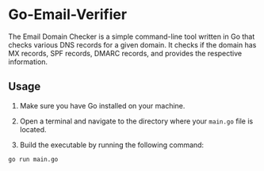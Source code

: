 # Go-Email-Verifier

The Email Domain Checker is a simple command-line tool written in Go that checks various DNS records for a given domain. It checks if the domain has MX records, SPF records, DMARC records, and provides the respective information.

## Usage

1. Make sure you have Go installed on your machine.

2. Open a terminal and navigate to the directory where your `main.go` file is located.

3. Build the executable by running the following command:

```shell
go run main.go
